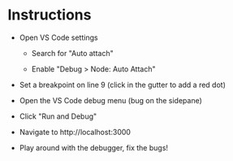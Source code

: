 # Instructions

- Open VS Code settings

  - Search for "Auto attach"

  - Enable "Debug > Node: Auto Attach"

- Set a breakpoint on line 9 (click in the gutter to add a red dot)

- Open the VS Code debug menu (bug on the sidepane)

- Click "Run and Debug"

- Navigate to http://localhost:3000

- Play around with the debugger, fix the bugs!
